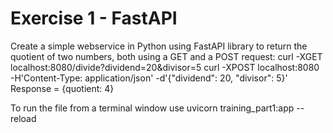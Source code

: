 # Exercise 1 - FastAPI
Create a simple webservice in Python using FastAPI library to return the quotient of two numbers, both using a GET and a POST request:
curl -XGET localhost:8080/divide?dividend=20&divisor=5
curl -XPOST localhost:8080 -H'Content-Type: application/json' -d'{"dividend": 20, "divisor": 5}'
Response = {quotient: 4} 

To run the file from a terminal window use uvicorn training_part1:app --reload
